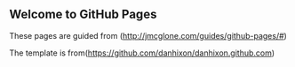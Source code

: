 ## Welcome to GitHub Pages

These pages are guided from (http://jmcglone.com/guides/github-pages/#)

The template is from(https://github.com/danhixon/danhixon.github.com)
